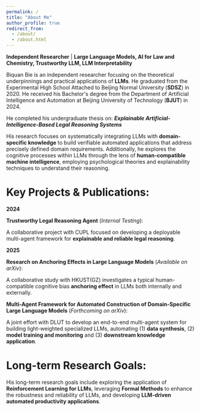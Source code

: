 ```yaml
---
permalink: /
title: "About Me"
author_profile: true
redirect_from: 
  - /about/
  - /about.html
---
```

**Independent Researcher** | **Large Language Models, AI for Law and Chemistry, Trustworthy LLM, LLM Interpretability**

Biquan Bie is an independent researcher focusing on the theoretical underpinnings and practical applications of **LLMs**. 
He graduated from the Experimental High School Attached to Beijing Normal University (**SDSZ**) in 2020.
He received his Bachelor's degree from the Department of Artificial Intelligence and Automation at Beijing University of Technology (**BJUT**) in 2024.

He completed his undergraduate thesis on: ***Explainable Artificial-Intelligence-Based Legal Reasoning Systems***

His research focuses on systematically integrating LLMs with **domain-specific knowledge** to build verifiable automated applications that address precisely defined domain requirements. Additionally, he explores the cognitive processes within LLMs through the lens of **human-compatible machine intelligence**, employing psychological theories and explainability techniques to understand their reasoning.


Key Projects & Publications:
====
**2024**

**Trustworthy Legal Reasoning Agent** (*Internal Testing*):

A collaborative project with CUPL focused on developing a deployable multi-agent framework for **explainable and reliable legal reasoning**.

**2025**

**Research on Anchoring Effects in Large Language Models** (*Available on arXiv*):

A collaborative study with HKUST(GZ) investigates a typical human-compatible cognitive bias **anchoring effect** in LLMs both internally and externally. 


**Multi-Agent Framework for Automated Construction of Domain-Specific Large Language Models** (*Forthcoming on arXiv*):

A joint effort with DLUT to develop an end-to-end multi-agent system for building light-weighted specialized LLMs, automating (1) **data synthesis**, (2) **model training and monitoring** and (3) **downstream knowledge application**.

Long-term Research Goals:
======
His long-term research goals include exploring the application of **Reinforcement Learning for LLMs**,  leveraging **Formal Methods** to enhance the robustness and reliability of LLMs, and developing **LLM-driven automated productivity applications**.
